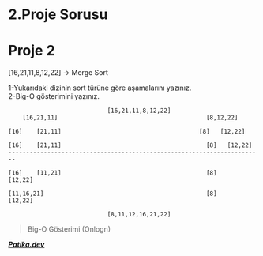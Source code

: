 #       2.Proje Sorusu
#               Proje 2
[16,21,11,8,12,22] -> Merge Sort

1-Yukarıdaki dizinin sort türüne göre aşamalarını yazınız.\
2-Big-O gösterimini yazınız.
```
                            [16,21,11,8,12,22]
    [16,21,11]                                          [8,12,22]

[16]    [21,11]                                       [8]   [12,22]

[16]    [21,11]                                         [8]   [12,22]
------------------------------------------------------------------------

[16]    [11,21]                                         [8]     [12,22]

[11,16,21]                                              [8]     [12,22]

                            [8,11,12,16,21,22]
```
> Big-O Gösterimi (Onlogn)

***[Patika.dev](https://www.patika.dev/tr)***
